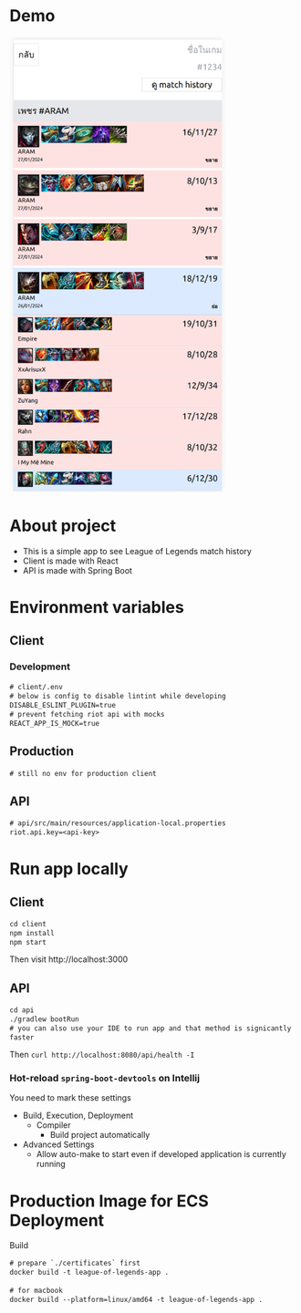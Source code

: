 # Demo

<img src="/demos/demo-1.png" alt="App demo" height="800px" />

# About project

- This is a simple app to see League of Legends match history
- Client is made with React
- API is made with Spring Boot

# Environment variables

## Client

### Development

```
# client/.env
# below is config to disable lintint while developing
DISABLE_ESLINT_PLUGIN=true
# prevent fetching riot api with mocks
REACT_APP_IS_MOCK=true
```

## Production

```
# still no env for production client
```

## API
```
# api/src/main/resources/application-local.properties
riot.api.key=<api-key>
```

# Run app locally

## Client

```
cd client
npm install
npm start
```

Then visit http://localhost:3000

## API

```
cd api
./gradlew bootRun
# you can also use your IDE to run app and that method is signicantly faster
```

Then `curl http://localhost:8080/api/health -I`

### Hot-reload `spring-boot-devtools` on Intellij

You need to mark these settings

- Build, Execution, Deployment
    - Compiler
        - Build project automatically
- Advanced Settings
    - Allow auto-make to start even if developed application is currently running

# Production Image for ECS Deployment

Build
```
# prepare `./certificates` first
docker build -t league-of-legends-app .

# for macbook
docker build --platform=linux/amd64 -t league-of-legends-app .
```
